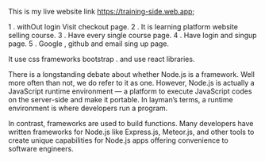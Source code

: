 This is my live website link https://training-side.web.app;

1 . withOut login Visit checkout page.
2 . It is learning platform website selling course.
3 . Have every single course page.
4 . Have login and singup page.
5 . Google , github and email sing up page.

It use css frameworks bootstrap . and use react libraries.

There is a longstanding debate about whether Node.js is a framework. Well more often than not, we do refer to it as one. However, Node.js is actually a JavaScript runtime environment — a platform to execute JavaScript codes on the server-side and make it portable. In layman’s terms, a runtime environment is where developers run a program.

In contrast, frameworks are used to build functions. Many developers have written frameworks for Node.js like Express.js, Meteor.js, and other tools to create unique capabilities for Node.js apps offering convenience to software engineers.

